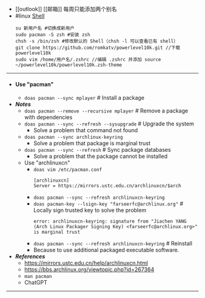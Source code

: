 - [[outlook]] [[邮箱]] 每周只能添加两个别名
- #linux [Shell](https://blog.51cto.com/u_6364219/4920283)
  ```
  su 新用户名 #切换成新用户
  sudo pacman -S zsh #安装 zsh
  chsh -s /bin/zsh #修改默认的 Shell（chsh -l 可以查看已有 shell）
  git clone https://github.com/romkatv/powerlevel10k.git //下载 powerlevel10k
  sudo vim /home/用户名/.zshrc //编辑 .zshrc 并添加 source ~/powerlevel10k/powerlevel10k.zsh-theme
  ```
- ---
- #### Use "pacman"
    - `doas pacman --sync mplayer` # Install a package
- ***Notes***
    - `doas pacman --remove --recursive mplayer` # Remove a package with dependencies
    - `doas pacman --sync --refresh --sysupgrade` # Upgrade the system
        - Solve a problem that command not found
    - `doas pacman --sync archlinux-keyring`
        - Solve a problem that package is marginal trust
    - `doas pacman --sync --refresh` # Sync package databases
        - Solve a problem that the package cannot be installed
    - Use "archlinuxcn"
        - `doas vim /etc/pacman.conf`
          ```
          [archlinuxcn]
          Server = https://mirrors.ustc.edu.cn/archlinuxcn/$arch
          ```
        - `doas pacman --sync --refresh archlinuxcn-keyring`
        - `doas pacman-key --lsign-key "farseerfc@archlinux.org"` # Locally sign trusted key to solve the problem
          ```
          error: archlinuxcn-keyring: signature from "Jiachen YANG (Arch Linux Packager Signing Key) <farseerfc@archlinux.org>" is marginal trust
          ```
        - `doas pacman --sync --refresh archlinuxcn-keyring` # Reinstall
        - Because to use additional packaged executable software.
- ***References***
    - https://mirrors.ustc.edu.cn/help/archlinuxcn.html
    - https://bbs.archlinux.org/viewtopic.php?id=267364
    - `man pacman`
    - ChatGPT
- ---
